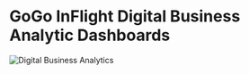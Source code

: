 # GoGo InFlight Digital Business Analytic Dashboards

![Digital Business Analytics](image/GOGO.png)
